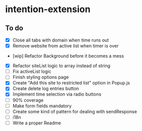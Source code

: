 # intention-extension

## To do

- [X] Close all tabs with domain when time runs out
- [x] Remove website from active list when timer is over
- [wip] Refactor Background before it becomes a mess
- [x] Refactor siteList logic to array instead of string
- [ ] Fix activeList logic
- [ ] Finish styling options page
- [x] Create "Add this site to restricted list" option in Popup.js
- [x] Create delete log entries button
- [x] Implement time selection via radio buttons
- [ ] 90% coverage
- [ ] Make form fields mandatory
- [ ] Create some kind of pattern for dealing with sendResponse
- [ ] i18n
- [ ] Write a proper Readme
